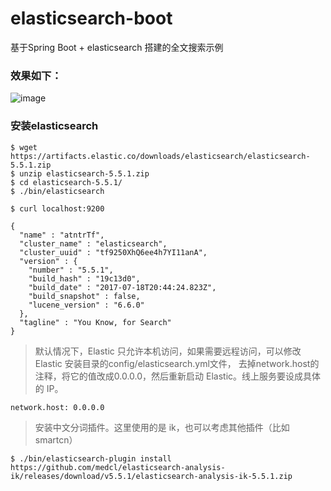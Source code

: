 # elasticsearch-boot

基于Spring Boot + elasticsearch 搭建的全文搜索示例

### 效果如下：

![image](https://github.com/lufengc/elasticsearch-boot/blob/master/screenshots/a.jpeg)

### 安装elasticsearch
```
$ wget https://artifacts.elastic.co/downloads/elasticsearch/elasticsearch-5.5.1.zip
$ unzip elasticsearch-5.5.1.zip
$ cd elasticsearch-5.5.1/
$ ./bin/elasticsearch
```

```
$ curl localhost:9200

{
  "name" : "atntrTf",
  "cluster_name" : "elasticsearch",
  "cluster_uuid" : "tf9250XhQ6ee4h7YI11anA",
  "version" : {
    "number" : "5.5.1",
    "build_hash" : "19c13d0",
    "build_date" : "2017-07-18T20:44:24.823Z",
    "build_snapshot" : false,
    "lucene_version" : "6.6.0"
  },
  "tagline" : "You Know, for Search"
}
```  

> 默认情况下，Elastic 只允许本机访问，如果需要远程访问，可以修改 Elastic 安装目录的config/elasticsearch.yml文件，
去掉network.host的注释，将它的值改成0.0.0.0，然后重新启动 Elastic。线上服务要设成具体的 IP。
```
network.host: 0.0.0.0
```

> 安装中文分词插件。这里使用的是 ik，也可以考虑其他插件（比如 smartcn）
```
$ ./bin/elasticsearch-plugin install https://github.com/medcl/elasticsearch-analysis-ik/releases/download/v5.5.1/elasticsearch-analysis-ik-5.5.1.zip
```

